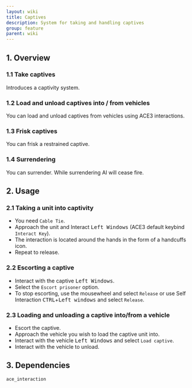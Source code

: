 ```yaml
---
layout: wiki
title: Captives
description: System for taking and handling captives
group: feature
parent: wiki
---
```


## 1. Overview

### 1.1 Take captives
Introduces a captivity system.

### 1.2 Load and unload captives into / from vehicles
You can load and unload captives from vehicles using ACE3 interactions.

### 1.3 Frisk captives
You can frisk a restrained captive.

### 1.4 Surrendering
You can surrender. While surrendering AI will cease fire.

## 2. Usage

### 2.1 Taking a unit into captivity
- You need `Cable Tie`.
- Approach the unit and Interact <kbd>Left Windows</kbd> (ACE3 default keybind `Interact Key`).
- The interaction is located around the hands in the form of a handcuffs icon.
- Repeat to release.

### 2.2 Escorting a captive
- Interact with the captive <kbd>Left Windows</kbd>.
- Select the `Escort prisoner` option.
- To stop escorting, use the mousewheel and select `Release` or use Self Interaction <kbd>CTRL</kbd>+<kbd>Left windows</kbd> and select `Release`.

### 2.3 Loading and unloading a captive into/from a vehicle
- Escort the captive.
- Approach the vehicle you wish to load the captive unit into.
- Interact with the vehicle <kbd>Left Windows</kbd> and select `Load captive`.
- Interact with the vehicle to unload.

## 3. Dependencies

`ace_interaction`
